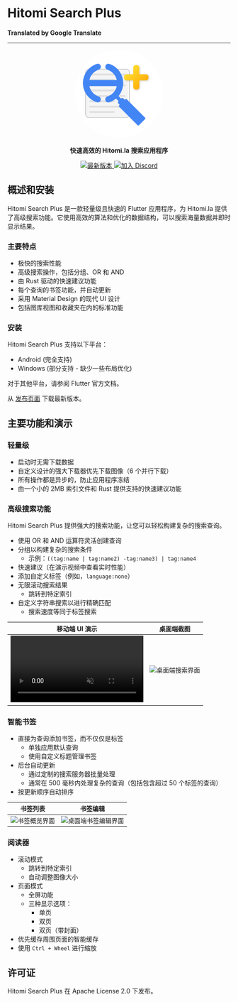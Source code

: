 # Hitomi Search Plus

**Translated by Google Translate**

---

<p align="center">
  <img src="icon/full.png" alt="Hitomi Search Plus Logo" width="200" height="200" style="border-radius: 50%;" />
</p>

<p align="center">
  <strong>快速高效的 Hitomi.la 搜索应用程序</strong>
</p>

<p align="center">
  <a href="https://github.com/h-akatsuki/hitomi_search_plus/releases">
    <img src="https://img.shields.io/github/v/release/h-akatsuki/hitomi_search_plus" alt="最新版本">
  </a>
  <a href="https://discord.gg/cVNvk6MG">
    <img src="https://img.shields.io/badge/Discord-加入聊天-7289da?logo=discord&logoColor=ffffff" alt="加入 Discord">
  </a>
</p>

## 概述和安装

Hitomi Search Plus 是一款轻量级且快速的 Flutter 应用程序，为 Hitomi.la 提供了高级搜索功能。它使用高效的算法和优化的数据结构，可以搜索海量数据并即时显示结果。

### 主要特点

- 极快的搜索性能
- 高级搜索操作，包括分组、OR 和 AND
- 由 Rust 驱动的快速建议功能
- 每个查询的书签功能，并自动更新
- 采用 Material Design 的现代 UI 设计
- 包括图库视图和收藏夹在内的标准功能

### 安装

Hitomi Search Plus 支持以下平台：

- Android (完全支持)
- Windows (部分支持 - 缺少一些布局优化)

对于其他平台，请参阅 Flutter 官方文档。

从 [发布页面](https://github.com/h-akatsuki/hitomi_search_plus/releases) 下载最新版本。


## 主要功能和演示

### 轻量级

- 启动时无需下载数据
- 自定义设计的强大下载器优先下载图像（6 个并行下载）
- 所有操作都是异步的，防止应用程序冻结
- 由一个小的 2MB 索引文件和 Rust 提供支持的快速建议功能

### 高级搜索功能

Hitomi Search Plus 提供强大的搜索功能，让您可以轻松构建复杂的搜索查询。

- 使用 OR 和 AND 运算符灵活创建查询
- 分组以构建复杂的搜索条件
  - 示例：`((tag:name | tag:name2) -tag:name3) | tag:name4`
- 快速建议（在演示视频中查看实时性能）
- 添加自定义标签（例如，`language:none`）
- 无限滚动搜索结果
  - 跳转到特定索引
- 自定义字符串搜索以进行精确匹配
  - 搜索速度等同于标签搜索

| 移动端 UI 演示 | 桌面端截图 |
|---|---|
| <video controls src="https://github.com/user-attachments/assets/0c542585-a6fd-4e0a-982d-9eb0ce19e15d" muted="false" autoplay loop></video> | <img src="https://github.com/user-attachments/assets/9b8c8746-744c-4bad-bd2a-a65dc549b49f" alt="桌面端搜索界面"> |


### 智能书签

- 直接为查询添加书签，而不仅仅是标签
  - 单独应用默认查询
  - 使用自定义标题管理书签
- 后台自动更新
  - 通过定制的搜索服务器批量处理
  - 通常在 500 毫秒内处理复杂的查询（包括包含超过 50 个标签的查询）
- 按更新顺序自动排序

| 书签列表 | 书签编辑 |
|---|---|
| <img src="https://github.com/user-attachments/assets/9d028b04-3f4e-42e5-be30-a5dd6e618fc3" alt="书签概览界面"> | <img src="https://github.com/user-attachments/assets/374d22a3-3111-4014-8072-d9e8cfd71e61" alt="桌面端书签编辑界面"> |


### 阅读器

- 滚动模式
  - 跳转到特定索引
  - 自动调整图像大小
- 页面模式
  - 全屏功能
  - 三种显示选项：
    - 单页
    - 双页
    - 双页（带封面）
- 优先缓存周围页面的智能缓存
- 使用 `Ctrl + Wheel` 进行缩放


## 许可证

Hitomi Search Plus 在 Apache License 2.0 下发布。